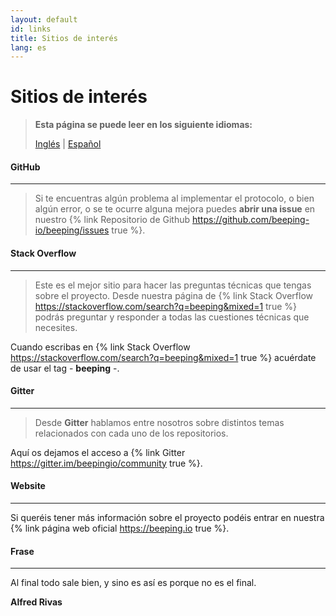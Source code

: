```yaml
---
layout: default
id: links
title: Sitios de interés
lang: es
---
```


# Sitios de interés

> **Esta página se puede leer en los siguiente idiomas:**
>  
> [Inglés](/beeping/links.html) | [Español](/beeping/es/links.html)

#### GitHub

---

> Si te encuentras algún problema al implementar el protocolo, o bien algún error, o se te ocurre alguna mejora puedes **abrir una issue** en nuestro {% link Repositorio de Github https://github.com/beeping-io/beeping/issues true %}.

#### Stack Overflow 

---

> Este es el mejor sitio para hacer las preguntas técnicas que tengas sobre el proyecto. Desde nuestra página de {% link Stack Overflow https://stackoverflow.com/search?q=beeping&mixed=1 true %} podrás preguntar y responder a todas las cuestiones técnicas que necesites. 

Cuando escribas en {% link Stack Overflow https://stackoverflow.com/search?q=beeping&mixed=1 true %} acuérdate de usar el tag - **beeping** -.

#### Gitter

---

> Desde **Gitter** hablamos entre nosotros sobre distintos temas relacionados con cada uno de los repositorios.

Aquí os dejamos el acceso a {% link Gitter https://gitter.im/beepingio/community true %}.


#### Website

---

Si queréis tener más información sobre el proyecto podéis entrar en nuestra {% link página web oficial https://beeping.io true %}. 

#### Frase

---

Al final todo sale bien, y sino es así es porque no es el final.

**Alfred Rivas**


